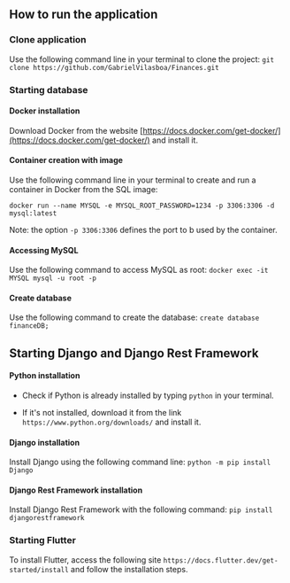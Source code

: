 ## How to run the application

### Clone application

Use the following command line in your terminal to clone the project:
`git clone https://github.com/GabrielVilasboa/Finances.git`

### Starting database

#### Docker installation

Download Docker from the website [https://docs.docker.com/get-docker/](https://docs.docker.com/get-docker/) and install it.

#### Container creation with image

Use the following command line in your terminal to create and run a container in Docker from the SQL image:

`docker run --name MYSQL -e MYSQL_ROOT_PASSWORD=1234 -p 3306:3306 -d mysql:latest`

Note: the option `-p 3306:3306` defines the port to b used by the container.

#### Accessing MySQL

Use the following command to access MySQL as root:
`docker exec -it MYSQL mysql -u root -p`


#### Create database

Use the following command to create the database:
`create database financeDB;`

## Starting Django and Django Rest Framework

#### Python installation

* Check if Python is already installed by typing `python` in your terminal.

* If it's not installed, download it from the link `https://www.python.org/downloads/` and install it.

#### Django installation

Install Django using the following command line:
`python -m pip install Django`

#### Django Rest Framework installation

Install Django Rest Framework with the following command:
`pip install djangorestframework`

### Starting Flutter

To install Flutter, access the following site `https://docs.flutter.dev/get-started/install` and follow the installation steps.